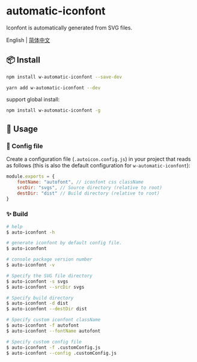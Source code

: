 # automatic-iconfont

Iconfont is automatically generated from SVG files.

English | [简体中文](./README-zh_CN.md)

## 📦 Install

```bash
npm install w-automatic-iconfont --save-dev
```

```bash
yarn add w-automatic-iconfont --dev
```

support global install:

```bash
npm install w-automatic-iconfont -g
```

## 🔨 Usage

### 📝 Config file


Create a configuration file (`.autoicon.config.js`) in your project that reads as follows (this is also the default configuration for `w-automatic-iconfont`):

```js
module.exports = {
    fontName: "autofont", // iconfont css className
    srcDir: "svgs", // Source directory (relative to root)
    destDir: "dist" // Build directory (relative to root)
}
```

### ✨ Build

```bash
# help
$ auto-iconfont -h

# generate iconfont by default config file.
$ auto-iconfont

# console package version number
$ auto-iconfont -v

# Specify the SVG file directory
$ auto-iconfont -s svgs
$ auto-iconfont --srcDir svgs

# Specify build directory
$ auto-iconfont -d dist
$ auto-iconfont --destDir dist

# Specify custom iconfont className
$ auto-iconfont -f autofont
$ auto-iconfont --fontName autofont

# Specify custom config file
$ auto-iconfont -f .customConfig.js
$ auto-iconfont --config .customConfig.js
```
